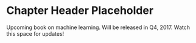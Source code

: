 # Chapter Header Placeholder
Upcoming book on machine learning. Will be released in Q4, 2017. Watch this space for updates!

